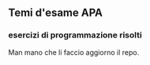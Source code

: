 ## Temi d'esame APA
### esercizi di programmazione risolti

Man mano che li faccio aggiorno il repo.
